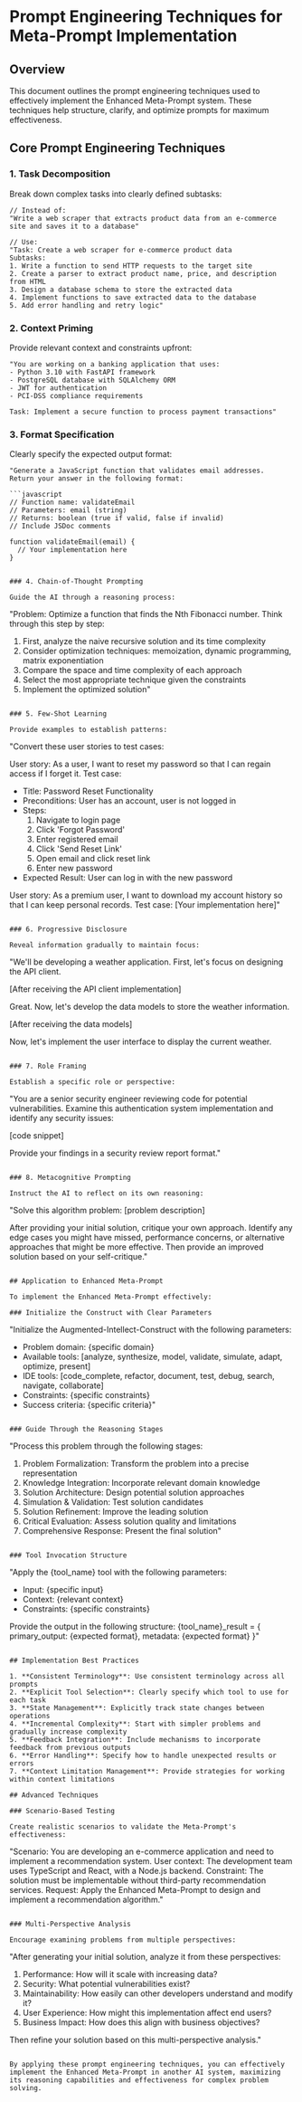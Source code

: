 # Prompt Engineering Techniques for Meta-Prompt Implementation

## Overview
This document outlines the prompt engineering techniques used to effectively implement the Enhanced Meta-Prompt system. These techniques help structure, clarify, and optimize prompts for maximum effectiveness.

## Core Prompt Engineering Techniques

### 1. Task Decomposition

Break down complex tasks into clearly defined subtasks:

```
// Instead of:
"Write a web scraper that extracts product data from an e-commerce site and saves it to a database"

// Use:
"Task: Create a web scraper for e-commerce product data
Subtasks:
1. Write a function to send HTTP requests to the target site
2. Create a parser to extract product name, price, and description from HTML
3. Design a database schema to store the extracted data
4. Implement functions to save extracted data to the database
5. Add error handling and retry logic"
```

### 2. Context Priming

Provide relevant context and constraints upfront:

```
"You are working on a banking application that uses:
- Python 3.10 with FastAPI framework
- PostgreSQL database with SQLAlchemy ORM
- JWT for authentication
- PCI-DSS compliance requirements

Task: Implement a secure function to process payment transactions"
```

### 3. Format Specification

Clearly specify the expected output format:

```
"Generate a JavaScript function that validates email addresses.
Return your answer in the following format:

```javascript
// Function name: validateEmail
// Parameters: email (string)
// Returns: boolean (true if valid, false if invalid)
// Include JSDoc comments

function validateEmail(email) {
  // Your implementation here
}
```
```

### 4. Chain-of-Thought Prompting

Guide the AI through a reasoning process:

```
"Problem: Optimize a function that finds the Nth Fibonacci number.
Think through this step by step:
1. First, analyze the naive recursive solution and its time complexity
2. Consider optimization techniques: memoization, dynamic programming, matrix exponentiation
3. Compare the space and time complexity of each approach
4. Select the most appropriate technique given the constraints
5. Implement the optimized solution"
```

### 5. Few-Shot Learning

Provide examples to establish patterns:

```
"Convert these user stories to test cases:

User story: As a user, I want to reset my password so that I can regain access if I forget it.
Test case:
- Title: Password Reset Functionality
- Preconditions: User has an account, user is not logged in
- Steps: 
  1. Navigate to login page
  2. Click 'Forgot Password'
  3. Enter registered email
  4. Click 'Send Reset Link'
  5. Open email and click reset link
  6. Enter new password
- Expected Result: User can log in with the new password

User story: As a premium user, I want to download my account history so that I can keep personal records.
Test case:
[Your implementation here]"
```

### 6. Progressive Disclosure

Reveal information gradually to maintain focus:

```
"We'll be developing a weather application. First, let's focus on designing the API client.

[After receiving the API client implementation]

Great. Now, let's develop the data models to store the weather information.

[After receiving the data models]

Now, let's implement the user interface to display the current weather.
```

### 7. Role Framing

Establish a specific role or perspective:

```
"You are a senior security engineer reviewing code for potential vulnerabilities. 
Examine this authentication system implementation and identify any security issues:

[code snippet]

Provide your findings in a security review report format."
```

### 8. Metacognitive Prompting

Instruct the AI to reflect on its own reasoning:

```
"Solve this algorithm problem:
[problem description]

After providing your initial solution, critique your own approach. 
Identify any edge cases you might have missed, performance concerns, 
or alternative approaches that might be more effective.
Then provide an improved solution based on your self-critique."
```

## Application to Enhanced Meta-Prompt

To implement the Enhanced Meta-Prompt effectively:

### Initialize the Construct with Clear Parameters

```
"Initialize the Augmented-Intellect-Construct with the following parameters:
- Problem domain: {specific domain}
- Available tools: [analyze, synthesize, model, validate, simulate, adapt, optimize, present]
- IDE tools: [code_complete, refactor, document, test, debug, search, navigate, collaborate]
- Constraints: {specific constraints}
- Success criteria: {specific criteria}"
```

### Guide Through the Reasoning Stages

```
"Process this problem through the following stages:
1. Problem Formalization: Transform the problem into a precise representation
2. Knowledge Integration: Incorporate relevant domain knowledge
3. Solution Architecture: Design potential solution approaches
4. Simulation & Validation: Test solution candidates
5. Solution Refinement: Improve the leading solution
6. Critical Evaluation: Assess solution quality and limitations
7. Comprehensive Response: Present the final solution"
```

### Tool Invocation Structure

```
"Apply the {tool_name} tool with the following parameters:
- Input: {specific input}
- Context: {relevant context}
- Constraints: {specific constraints}

Provide the output in the following structure:
{tool_name}_result = {
  primary_output: {expected format},
  metadata: {expected format}
}"
```

## Implementation Best Practices

1. **Consistent Terminology**: Use consistent terminology across all prompts
2. **Explicit Tool Selection**: Clearly specify which tool to use for each task
3. **State Management**: Explicitly track state changes between operations
4. **Incremental Complexity**: Start with simpler problems and gradually increase complexity
5. **Feedback Integration**: Include mechanisms to incorporate feedback from previous outputs
6. **Error Handling**: Specify how to handle unexpected results or errors
7. **Context Limitation Management**: Provide strategies for working within context limitations

## Advanced Techniques

### Scenario-Based Testing

Create realistic scenarios to validate the Meta-Prompt's effectiveness:

```
"Scenario: You are developing an e-commerce application and need to implement a recommendation system.
User context: The development team uses TypeScript and React, with a Node.js backend.
Constraint: The solution must be implementable without third-party recommendation services.
Request: Apply the Enhanced Meta-Prompt to design and implement a recommendation algorithm."
```

### Multi-Perspective Analysis

Encourage examining problems from multiple perspectives:

```
"After generating your initial solution, analyze it from these perspectives:
1. Performance: How will it scale with increasing data?
2. Security: What potential vulnerabilities exist?
3. Maintainability: How easily can other developers understand and modify it?
4. User Experience: How might this implementation affect end users?
5. Business Impact: How does this align with business objectives?

Then refine your solution based on this multi-perspective analysis."
```

By applying these prompt engineering techniques, you can effectively implement the Enhanced Meta-Prompt in another AI system, maximizing its reasoning capabilities and effectiveness for complex problem solving.
